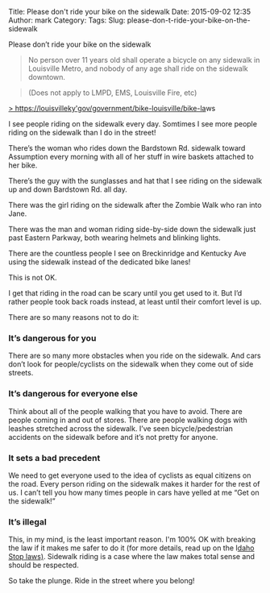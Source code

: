 Title: Please don't ride your bike on the sidewalk
Date: 2015-09-02 12:35
Author: mark
Category: 
Tags: 
Slug: please-don-t-ride-your-bike-on-the-sidewalk

Please don’t ride your bike on the sidewalk

> No person over 11 years old shall operate a bicycle on any sidewalk in Louisville Metro, and nobody of any age shall ride on the sidewalk downtown.

> (Does not apply to LMPD, EMS, Louisville Fire, etc)

[> https://louisvilleky'gov/government/bike-louisville/bike-la](https://louisvilleky.gov/government/bike-louisville/bike-laws)ws

I see people riding on the sidewalk every day. Somtimes I see more people riding on the sidewalk than I do in the street!

There’s the woman who rides down the Bardstown Rd. sidewalk toward Assumption every morning with all of her stuff in wire baskets attached to her bike.

There’s the guy with the sunglasses and hat that I see riding on the sidewalk up and down Bardstown Rd. all day.

There was the girl riding on the sidewalk after the Zombie Walk who ran into Jane.

There was the man and woman riding side-by-side down the sidewalk just past Eastern Parkway, both wearing helmets and blinking lights.

There are the countless people I see on Breckinridge and Kentucky Ave using the sidewalk instead of the dedicated bike lanes!

This is not OK.

I get that riding in the road can be scary until you get used to it. But I’d rather people took back roads instead, at least until their comfort level is up.

There are so many reasons not to do it:

### It’s dangerous for you

There are so many more obstacles when you ride on the sidewalk. And cars don’t look for people/cyclists on the sidewalk when they come out of side streets.

### It’s dangerous for everyone else

Think about all of the people walking that you have to avoid. There are people coming in and out of stores. There are people walking dogs with leashes stretched across the sidewalk. I’ve seen bicycle/pedestrian accidents on the sidewalk before and it’s not pretty for anyone.

### It sets a bad precedent

We need to get everyone used to the idea of cyclists as equal citizens on the road. Every person riding on the sidewalk makes it harder for the rest of us. I can’t tell you how many times people in cars have yelled at me “Get on the sidewalk!”

### It’s illegal

This, in my mind, is the least important reason. I'm 100% OK with breaking the law if it makes me safer to do it (for more details, read up on the I[daho Stop laws)](https://mark.biek.org/blog/2015/05/i-love-the-idahostop/). Sidewalk riding is a case where the law makes total sense and should be respected.

So take the plunge. Ride in the street where you belong!

